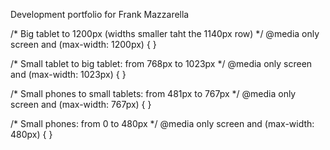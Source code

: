 Development portfolio for Frank Mazzarella

/* Big tablet to 1200px (widths smaller taht the 1140px row) */
@media only screen and (max-width: 1200px) { }

/* Small tablet to big tablet: from 768px to 1023px */
@media only screen and (max-width: 1023px) { }

/* Small phones to small tablets: from 481px to 767px */
@media only screen and (max-width: 767px) { }

/* Small phones: from 0 to 480px */
@media only screen and (max-width: 480px) { }
